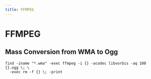 ```yaml
---
title: FFMPEG
---
```


# FFMPEG

## Mass Conversion from WMA to Ogg

```
find -iname "*.wma" -exec ffmpeg -i {} -acodec libvorbis -aq 100 {}.ogg \; \
  -exec rm -f {} \; -print
```

